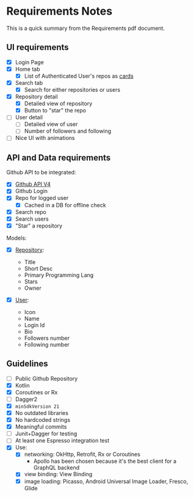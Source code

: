 # Requirements Notes

This is a quick summary from the Requirements pdf document.

## UI requirements

- [x] Login Page
- [x] Home tab
    - [x] List of Authenticated User's repos as [cards](https://material.io/components/cards​)
- [x] Search tab
    - [x] Search for either repositories or users
- [x] Repository detail
    - [x] Detailed view of repository
    - [x] Button to "star" the repo
- [ ] User detail
    - [ ] Detailed view of user
    - [ ] Number of followers and following
- [ ] Nice UI with animations

## API and Data requirements

Github API to be integrated:

- [x] [Github API V4](​https://developer.github.com/v4/​)
- [x] Github Login
- [x] Repo for logged user
    - [x] Cached in a DB for offline check
- [x] Search repo
- [x] Search users
- [x] "Star" a repository

Models:

- [x] [Repository](app/src/main/java/com/gianlucaparadise/githubbrowser/data/Repository.kt):
    - Title
    - Short Desc
    - Primary Programming Lang
    - Stars
    - Owner

- [x] [User](app/src/main/java/com/gianlucaparadise/githubbrowser/data/User.kt):
    - Icon
    - Name
    - Login Id
    - Bio
    - Followers number
    - Following number

## Guidelines

- [ ] Public Github Repository
- [x] Kotlin
- [x] Coroutines or Rx
- [ ] Dagger2
- [x] `minSdkVersion 21`
- [x] No outdated libraries
- [x] No hardcoded strings
- [x] Meaningful commits
- [ ] Junit+Dagger for testing
- [ ] At least one Espresso integration test
- [x] Use:
    - [x] networking: OkHttp, Retrofit, Rx or Coroutines
        - Apollo has been chosen because it's the best client for a GraphQL backend
    - [x] view binding: View Binding
    - [x] image loading: Picasso, Android Universal Image Loader, Fresco, Glide